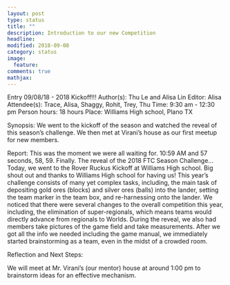 ```yaml
---
layout: post
type: status
title: ""
description: Introduction to our new Competition
headline: 
modified: 2018-09-08
category: status
image: 
  feature: 
comments: true
mathjax: 
---
```


Entry 09/08/18 - 2018 Kickoff!!!
Author(s): Thu Le and Alisa Lin
Editor: Alisa
Attendee(s): Trace, Alisa, Shaggy, Rohit, Trey, Thu
Time: 9:30 am - 12:30 pm
Person hours: 18 hours
Place: Williams High school, Plano TX
  
Synopsis: We went to the kickoff of the season and watched the reveal of this season’s challenge. We then met at Virani’s house as our first meetup for new members.

Report: 
This was the moment we were all waiting for. 10:59 AM and 57 seconds, 58, 59. Finally. The reveal of the 2018 FTC Season Challenge...
 Today, we went to the Rover Ruckus Kickoff at Williams High school. Big shout out and thanks to Williams High school for having us! This year’s challenge consists of many yet complex tasks, including, the main task of depositing gold ores (blocks) and silver ores (balls) into the lander, setting the team marker in the team box, and re-harnessing onto the lander. 
We noticed that there were  several changes to the overall competition this year, including, the elimination of super-regionals, which means teams would directly advance from regionals to Worlds. 
During the reveal, we also had members take pictures of the game field and take measurements. After we got all the info we needed including the game manual, we immediately started brainstorming as a team, even in the midst of a crowded room. 

Reflection and Next Steps: 

We will meet at Mr. Virani’s (our mentor) house at around 1:00  pm to brainstorm ideas for an effective mechanism.

